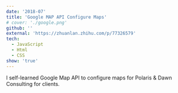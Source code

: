 ```yaml
---
date: '2018-07'
title: 'Google MAP API Configure Maps'
# cover: './google.png'
github: ''
external: 'https://zhuanlan.zhihu.com/p/77326579'
tech:
  - JavaScript
  - Html
  - CSS
show: 'true'
---
```


I self-learned Google Map API to configure maps for Polaris & Dawn Consulting for clients.
